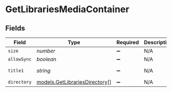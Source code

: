 # GetLibrariesMediaContainer


## Fields

| Field                                                                | Type                                                                 | Required                                                             | Description                                                          | Example                                                              |
| -------------------------------------------------------------------- | -------------------------------------------------------------------- | -------------------------------------------------------------------- | -------------------------------------------------------------------- | -------------------------------------------------------------------- |
| `size`                                                               | *number*                                                             | :heavy_minus_sign:                                                   | N/A                                                                  | 5                                                                    |
| `allowSync`                                                          | *boolean*                                                            | :heavy_minus_sign:                                                   | N/A                                                                  | false                                                                |
| `title1`                                                             | *string*                                                             | :heavy_minus_sign:                                                   | N/A                                                                  | Plex Library                                                         |
| `directory`                                                          | [models.GetLibrariesDirectory](../models/getlibrariesdirectory.md)[] | :heavy_minus_sign:                                                   | N/A                                                                  |                                                                      |